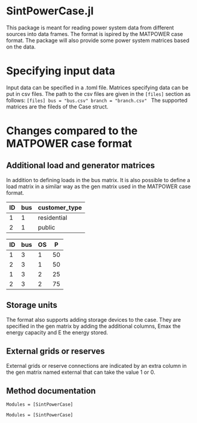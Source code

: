 # SintPowerCase.jl
This package is meant for reading power system data from different sources into data frames. The format is ispired by the MATPOWER case format. The package will also provide some power system matrices based on the data.

# Specifying input data
Input data can be specified in a .toml file. Matrices specifying data can be put in csv files. The path to the csv files are given in the `[files]` section as follows:
`[files]
bus = "bus.csv"
branch = "branch.csv"
`
The supported matrices are the fileds of the Case struct.

# Changes compared to the MATPOWER case format

## Additional load and generator matrices
In addition to defining loads in the bus matrix. It is also possible to define a load matrix in a similar way as the gen matrix used in the MATPOWER case format.

|ID|bus|customer_type|
|--|---|-------------|
|1 |1  |residential  |
|2 |1  |public       |

|ID|bus|OS|P |
|--|---|--|- |
|1 |3  |1 |50|
|2 |3  |1 |50|
|1 |3  |2 |25|
|2 |3  |2 |75|

## Storage units
The format also supports adding storage devices to the case. They are specified in the gen matrix by adding the additional columns, Emax the energy capacity and E the energy stored.

## External grids or reserves
External grids or reserve connections are indicated by an extra column in the gen matrix named external that can take the value 1 or 0.

## Method documentation

```@index
Modules = [SintPowerCase]
```

```@autodocs
Modules = [SintPowerCase]
```
